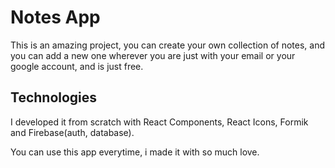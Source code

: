 # Notes App

This is an amazing project, you can create your own collection of notes, and you can add a new one wherever you are just with your email or your google account, and is just free. 

## Technologies 

I developed it from scratch with React Components, React Icons, Formik and Firebase(auth, database).

You can use this app everytime, i made it with so much love.
